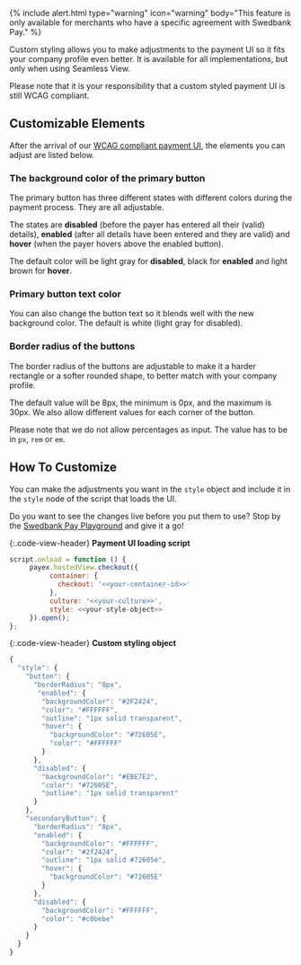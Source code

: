 {% include alert.html type="warning" icon="warning" body="This feature is only
available for merchants who have a specific agreement with Swedbank Pay." %}

Custom styling allows you to make adjustments to the payment UI so it fits your
company profile even better. It is available for all implementations, but only
when using Seamless View.

Please note that it is your responsibility that a custom styled payment UI is
still WCAG compliant.

## Customizable Elements

After the arrival of our [WCAG compliant payment UI][wcag-presentation], the
elements you can adjust are listed below.

### The background color of the primary button

The primary button has three different states with different colors during the
payment process. They are all adjustable.

The states are **disabled** (before the payer has entered all their (valid)
details), **enabled** (after all details have been entered and they are valid)
and **hover** (when the payer hovers above the enabled button).

The default color will be light gray for **disabled**, black for **enabled** and
light brown for **hover**.

### Primary button text color

You can also change the button text so it blends well with the new background
color. The default is white (light gray for disabled).

### Border radius of the buttons

The border radius of the buttons are adjustable to make it a harder rectangle or
a softer rounded shape, to better match with your company profile.

The default value will be 8px, the minimum is 0px, and the maximum is 30px. We
also allow different values for each corner of the button.

Please note that we do not allow percentages as input. The value has to be in
`px`, `rem` or `em`.

## How To Customize

You can make the adjustments you want in the `style` object and include it in
the `style` node of the script that loads the UI.

Do you want to see the changes live before you put them to use? Stop by the
[Swedbank Pay Playground][playground] and give it a go!

{:.code-view-header}
**Payment UI loading script**

```javascript
script.onload = function () {
     payex.hostedView.checkout({
          container: {
            checkout: '<<your-container-id>>'
          },
          culture: '<<your-culture>>',
          style: <<your-style-object>>
     }).open();
};
```

{:.code-view-header}
**Custom styling object**

```javascript
{
  "style": {
    "button": {
      "borderRadius": "8px",
       "enabled": {
        "backgroundColor": "#2F2424",
        "color": "#FFFFFF",
        "outline": "1px solid transparent",
        "hover": {
          "backgroundColor": "#72605E",
          "color": "#FFFFFF"
        }
      },
      "disabled": {
        "backgroundColor": "#EBE7E2",
        "color": "#72605E",
        "outline": "1px solid transparent"
      }
    },
    "secondaryButton": {
      "borderRadius": "8px",
      "enabled": {
        "backgroundColor": "#FFFFFF",
        "color": "#2f2424",
        "outline": "1px solid #72605e",
        "hover": {
          "backgroundColor": "#72605E"
        }
      },
      "disabled": {
        "backgroundColor": "#FFFFFF",
        "color": "#c0bebe"
      }
    }
  }
}
```

[contact]: mailto:sales.swedbankpay@swedbank.se
[playground]: https://playground.externalintegration.swedbankpay.com
[wcag-presentation]: https://www.swedbankpay.com/information/wcag
